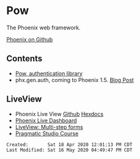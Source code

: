 # Pow

The Phoenix web framework.

[Phoenix on Github](https://github.com/phoenixframework/phoenix)

## Contents

- [Pow, authentication library](./pow/)
- phx.gen.auth, coming to Phoenix 1.5. [Blog
  Post](https://dashbit.co/blog/a-new-authentication-solution-for-phoenix)

## LiveView

- Phoenix Live View
  [Github](https://github.com/phoenixframework/phoenix_live_view)
  [Hexdocs](https://hexdocs.pm/phoenix_live_view/Phoenix.LiveView.html)
- [Phoenix Live
  Dashboard](https://github.com/phoenixframework/phoenix_live_dashboard)
- [LiveView: Multi-step
  forms](https://bernheisel.com/blog/liveview-multi-step-form/)
- [Pragmatic Studio Course](https://pragmaticstudio.com/phoenix-liveview)

```
Created:       Sat 18 Apr 2020 12:01:13 PM CDT
Last Modified: Sat 16 May 2020 04:49:47 PM CDT
```
